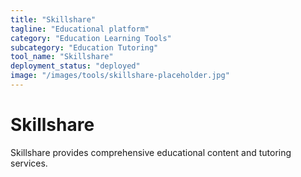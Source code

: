 ```yaml
---
title: "Skillshare"
tagline: "Educational platform"
category: "Education Learning Tools"
subcategory: "Education Tutoring"
tool_name: "Skillshare"
deployment_status: "deployed"
image: "/images/tools/skillshare-placeholder.jpg"
---
```


# Skillshare

Skillshare provides comprehensive educational content and tutoring services.
